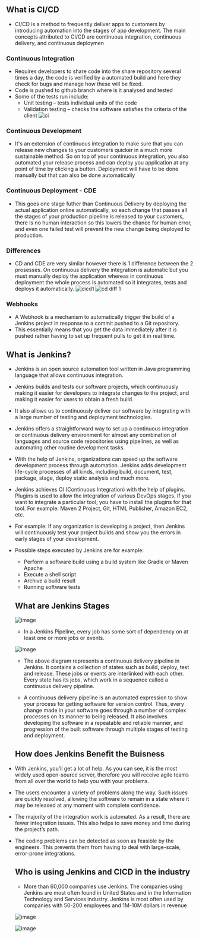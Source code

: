 ## What is CI/CD
- CI/CD is a method to frequently deliver apps to customers by introducing automation into the stages of app development. The main concepts attributed to CI/CD are continuous integration, continuous delivery, and continuous deploymen

### Continuous Integration
- Requires developers to share code into the share repository several times a day, the code is verified by a automated build and here they check for bugs and manage how these will be fixed.
- Code is pushed to github branch where is it analysed and tested
- Some of the tests run include:
    - Unit testing – tests individual units of the code
    - Validation testing – checks the software satisfies the criteria of the client 
![ci](https://user-images.githubusercontent.com/115226294/201149108-ed31ee1c-f5a0-4565-8433-c05f97f8760f.png)

### Continuous Development
 - It's an extension of continuous integration to make sure that you can release new changes to your customers quicker in a much more sustainable method. So on top of your continuous integration, you also automated your release process and can deploy you application at any point of time by clicking a button. Deployment will have to be done manually but that can also be done automatically

### Continuous Deployment - CDE
- This goes one stage futher than Continuous Delivery by deploying the actual application online automatically, so each change that passes all the stages of your production pipeline is released to your customers, there is no human interaction so this lowers the chance for human error, and even one failed test will prevent the new change being deployed to production.

### Differences
- CD and CDE are very similar however there is 1 difference between the 2 prosesses. On continuous delivery the integration is automatic but you must manually deploy the application whereas in continuous deployment the whole process is automated so it integrates, tests and deploys it automatically.
![cicd1](https://user-images.githubusercontent.com/115226294/201148877-c492c48a-ca07-42f2-82e3-10bec872dd86.png)
![cd diff 1](https://user-images.githubusercontent.com/115226294/201148895-b79c0efc-4067-4921-950c-87cf57f0f24e.png)

### Webhooks
- A Webhook is a mechanism to automatically trigger the build of a Jenkins project in response to a commit pushed to a Git repository.
- This essentially means that you get the data immediately after it is pushed rather having to set up frequent pulls to get it in real time.

## What is Jenkins?
- Jenkins is an open source automation tool written in Java programming language that allows continuous integration.

- Jenkins builds and tests our software projects, which continuously making it easier for developers to integrate changes to the project, and making it easier for users to obtain a fresh build.

- It also allows us to continuously deliver our software by integrating with a large number of testing and deployment technologies.

- Jenkins offers a straightforward way to set up a continuous integration or continuous delivery environment for almost any combination of languages and source code repositories using pipelines, as well as automating other routine development tasks.

- With the help of Jenkins, organizations can speed up the software development process through automation. Jenkins adds development life-cycle processes of all kinds, including build, document, test, package, stage, deploy static analysis and much more.

- Jenkins achieves CI (Continuous Integration) with the help of plugins. Plugins is used to allow the integration of various DevOps stages. If you want to integrate a particular tool, you have to install the plugins for that tool. For example: Maven 2 Project, Git, HTML Publisher, Amazon EC2, etc.

- For example: If any organization is developing a project, then Jenkins will continuously test your project builds and show you the errors in early stages of your development.

- Possible steps executed by Jenkins are for example:

   - Perform a software build using a build system like Gradle or Maven Apache
   - Execute a shell script
   - Archive a build result
   - Running software tests

   ## What are Jenkins Stages

   ![image](https://user-images.githubusercontent.com/97250268/201118379-527ec3a3-05f8-4abb-ad4c-29d22abe31ff.png)
   
   - In a Jenkins Pipeline, every job has some sort of dependency on at least one or more jobs or events.

   ![image](https://user-images.githubusercontent.com/97250268/201120938-afee9c6a-b198-4c4d-99b4-1b9f9827babe.png)

   - The above diagram represents a continuous delivery pipeline in Jenkins. It contains a collection of states such as build, deploy, test and release. These jobs or events are interlinked with each other. Every state has its jobs, which work in a sequence called a continuous delivery pipeline.
  
   - A continuous delivery pipeline is an automated expression to show your process for getting software for version control. Thus, every change made in your software goes through a number of complex processes on its manner to being released. It also involves developing the software in a repeatable and reliable manner, and progression of the built software through multiple stages of testing and deployment.
  
    ## How does Jenkins Benefit the Buisness
    
- With Jenkins, you’ll get a lot of help. As you can see, it is the most widely used open-source server, therefore you will receive agile teams from all over the world to help you with your problems.
- The users encounter a variety of problems along the way. Such issues are quickly resolved, allowing the software to remain in a state where it may be released at any moment with complete confidence.
- The majority of the integration work is automated. As a result, there are fewer integration issues. This also helps to save money and time during the project’s path.
- The coding problems can be detected as soon as feasible by the engineers. This prevents them from having to deal with large-scale, error-prone integrations.
    
  ## Who is using Jenkins and CICD in the industry
  - More than  60,000 companies  use Jenkins. The companies using Jenkins are most often found in United States and in the Information Technology and Services industry. Jenkins is most often used by companies with 50-200 employees and 1M-10M dollars in revenue
  
  ![image](https://user-images.githubusercontent.com/97250268/201127306-81fd065a-7ce5-45c0-9a73-64674459297e.png)
  
  ![image](https://user-images.githubusercontent.com/97250268/201128871-30d8aaee-941d-4fc2-b058-39f5cb3c968c.png)



